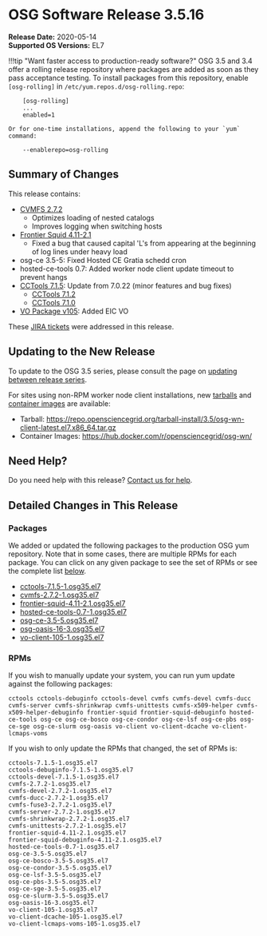 OSG Software Release 3.5.16
===========================

**Release Date:** 2020-05-14    
**Supported OS Versions:** EL7

!!!tip "Want faster access to production-ready software?"
    OSG 3.5 and 3.4 offer a rolling release repository where packages are added as soon as they pass acceptance testing.
    To install packages from this repository, enable `[osg-rolling]` in `/etc/yum.repos.d/osg-rolling.repo`:

        [osg-rolling]
        ...
        enabled=1

    Or for one-time installations, append the following to your `yum` command:

        --enablerepo=osg-rolling

Summary of Changes
------------------

This release contains:

-   [CVMFS 2.7.2](https://cvmfs.readthedocs.io/en/2.7/cpt-releasenotes.html)
    -   Optimizes loading of nested catalogs
    -   Improves logging when switching hosts
-   [Frontier Squid 4.11-2.1](http://frontier.cern.ch/dist/frontier-squid-releasenotes.txt)
    -   Fixed a bug that caused capital 'L's from appearing at the beginning of log lines under heavy load
-   osg-ce 3.5-5: Fixed Hosted CE Gratia schedd cron
-   hosted-ce-tools 0.7: Added worker node client update timeout to prevent hangs
-   [CCTools 7.1.5](https://cclnd.blogspot.com/2020/05/cctools-version-715-released.html): Update from 7.0.22 (minor features and bug fixes)
    -   [CCTools 7.1.2](https://cclnd.blogspot.com/2020/04/cctools-version-712-released.html)
    -   [CCTools 7.1.0](https://cclnd.blogspot.com/2020/03/cctools-710-released.html)
-   [VO Package v105](https://github.com/opensciencegrid/osg-vo-config/releases/tag/release-105): Added EIC VO

These
[JIRA tickets](https://jira.opensciencegrid.org/issues/?jql=project%20%3D%20SOFTWARE%20AND%20fixVersion%20%3D%203.5.16%20ORDER%20BY%20priority%20DESC%2C%20key%20DESC)
were addressed in this release.

Updating to the New Release
---------------------------

To update to the OSG 3.5 series, please consult the page on
[updating between release series](../updating-to-osg-35.md).

For sites using non-RPM worker node client installations, new [tarballs](../../worker-node/install-wn-tarball.md) and
[container images](../../worker-node/using-wn-containers.md) are available:

- Tarball: <https://repo.opensciencegrid.org/tarball-install/3.5/osg-wn-client-latest.el7.x86_64.tar.gz>
- Container Images: <https://hub.docker.com/r/opensciencegrid/osg-wn/>

Need Help?
----------

Do you need help with this release? [Contact us for help](../../common/help.md).

Detailed Changes in This Release
--------------------------------

### Packages

We added or updated the following packages to the production OSG yum repository.
Note that in some cases, there are multiple RPMs for each package.
You can click on any given package to see the set of RPMs or see the complete list [below](#rpms).

-   [cctools-7.1.5-1.osg35.el7](https://koji.chtc.wisc.edu/koji/search?match=glob&type=build&terms=cctools-7.1.5-1.osg35.el7)
-   [cvmfs-2.7.2-1.osg35.el7](https://koji.chtc.wisc.edu/koji/search?match=glob&type=build&terms=cvmfs-2.7.2-1.osg35.el7)
-   [frontier-squid-4.11-2.1.osg35.el7](https://koji.chtc.wisc.edu/koji/search?match=glob&type=build&terms=frontier-squid-4.11-2.1.osg35.el7)
-   [hosted-ce-tools-0.7-1.osg35.el7](https://koji.chtc.wisc.edu/koji/search?match=glob&type=build&terms=hosted-ce-tools-0.7-1.osg35.el7)
-   [osg-ce-3.5-5.osg35.el7](https://koji.chtc.wisc.edu/koji/search?match=glob&type=build&terms=osg-ce-3.5-5.osg35.el7)
-   [osg-oasis-16-3.osg35.el7](https://koji.chtc.wisc.edu/koji/search?match=glob&type=build&terms=osg-oasis-16-3.osg35.el7)
-   [vo-client-105-1.osg35.el7](https://koji.chtc.wisc.edu/koji/search?match=glob&type=build&terms=vo-client-105-1.osg35.el7)

### RPMs

If you wish to manually update your system, you can run yum update against the following packages:

    cctools cctools-debuginfo cctools-devel cvmfs cvmfs-devel cvmfs-ducc cvmfs-server cvmfs-shrinkwrap cvmfs-unittests cvmfs-x509-helper cvmfs-x509-helper-debuginfo frontier-squid frontier-squid-debuginfo hosted-ce-tools osg-ce osg-ce-bosco osg-ce-condor osg-ce-lsf osg-ce-pbs osg-ce-sge osg-ce-slurm osg-oasis vo-client vo-client-dcache vo-client-lcmaps-voms

If you wish to only update the RPMs that changed, the set of RPMs is:

``` file
cctools-7.1.5-1.osg35.el7
cctools-debuginfo-7.1.5-1.osg35.el7
cctools-devel-7.1.5-1.osg35.el7
cvmfs-2.7.2-1.osg35.el7
cvmfs-devel-2.7.2-1.osg35.el7
cvmfs-ducc-2.7.2-1.osg35.el7
cvmfs-fuse3-2.7.2-1.osg35.el7
cvmfs-server-2.7.2-1.osg35.el7
cvmfs-shrinkwrap-2.7.2-1.osg35.el7
cvmfs-unittests-2.7.2-1.osg35.el7
frontier-squid-4.11-2.1.osg35.el7
frontier-squid-debuginfo-4.11-2.1.osg35.el7
hosted-ce-tools-0.7-1.osg35.el7
osg-ce-3.5-5.osg35.el7
osg-ce-bosco-3.5-5.osg35.el7
osg-ce-condor-3.5-5.osg35.el7
osg-ce-lsf-3.5-5.osg35.el7
osg-ce-pbs-3.5-5.osg35.el7
osg-ce-sge-3.5-5.osg35.el7
osg-ce-slurm-3.5-5.osg35.el7
osg-oasis-16-3.osg35.el7
vo-client-105-1.osg35.el7
vo-client-dcache-105-1.osg35.el7
vo-client-lcmaps-voms-105-1.osg35.el7
```
